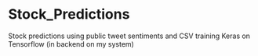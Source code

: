 # Stock_Predictions
Stock predictions using public tweet sentiments and CSV training Keras on Tensorflow (in backend on my system)
